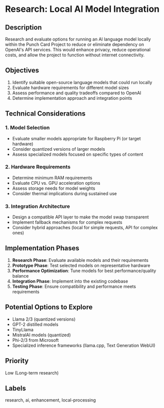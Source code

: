 # Research: Local AI Model Integration

## Description
Research and evaluate options for running an AI language model locally within the Punch Card Project to reduce or eliminate dependency on OpenAI's API services. This would enhance privacy, reduce operational costs, and allow the project to function without internet connectivity.

## Objectives
1. Identify suitable open-source language models that could run locally
2. Evaluate hardware requirements for different model sizes
3. Assess performance and quality tradeoffs compared to OpenAI
4. Determine implementation approach and integration points

## Technical Considerations

### 1. Model Selection
- Evaluate smaller models appropriate for Raspberry Pi (or target hardware)
- Consider quantized versions of larger models
- Assess specialized models focused on specific types of content

### 2. Hardware Requirements
- Determine minimum RAM requirements
- Evaluate CPU vs. GPU acceleration options
- Assess storage needs for model weights
- Consider thermal implications during sustained use

### 3. Integration Architecture
- Design a compatible API layer to make the model swap transparent
- Implement fallback mechanisms for complex requests
- Consider hybrid approaches (local for simple requests, API for complex ones)

## Implementation Phases
1. **Research Phase**: Evaluate available models and their requirements
2. **Prototype Phase**: Test selected models on representative hardware
3. **Performance Optimization**: Tune models for best performance/quality balance
4. **Integration Phase**: Implement into the existing codebase
5. **Testing Phase**: Ensure compatibility and performance meets requirements

## Potential Options to Explore
- Llama 2/3 (quantized versions)
- GPT-2 distilled models
- TinyLlama
- MistralAI models (quantized)
- Phi-2/3 from Microsoft
- Specialized inference frameworks (llama.cpp, Text Generation WebUI)

## Priority
Low (Long-term research)

## Labels
research, ai, enhancement, local-processing 